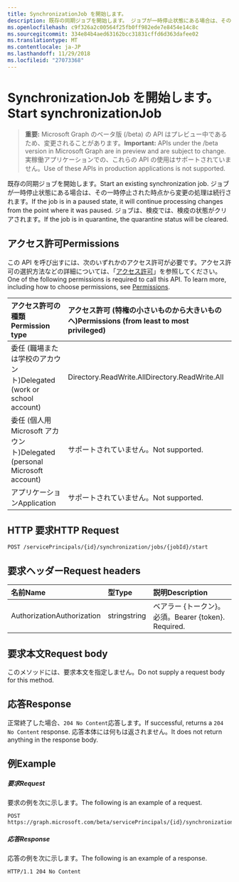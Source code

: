 ```yaml
---
title: SynchronizationJob を開始します。
description: 既存の同期ジョブを開始します。 ジョブが一時停止状態にある場合は、その一時停止された時点から変更の処理は続行されます。 ジョブは、検疫では、検疫の状態がクリアされます。
ms.openlocfilehash: c9f326a2c00564f25fb0ff982ede7e8454e14c8c
ms.sourcegitcommit: 334e84b4aed63162bcc31831cffd6d363dafee02
ms.translationtype: MT
ms.contentlocale: ja-JP
ms.lasthandoff: 11/29/2018
ms.locfileid: "27073368"
---
```

# <a name="start-synchronizationjob"></a><span data-ttu-id="5a76b-105">SynchronizationJob を開始します。</span><span class="sxs-lookup"><span data-stu-id="5a76b-105">Start synchronizationJob</span></span>

> <span data-ttu-id="5a76b-106">**重要:** Microsoft Graph のベータ版 (/beta) の API はプレビュー中であるため、変更されることがあります。</span><span class="sxs-lookup"><span data-stu-id="5a76b-106">**Important:** APIs under the /beta version in Microsoft Graph are in preview and are subject to change.</span></span> <span data-ttu-id="5a76b-107">実稼働アプリケーションでの、これらの API の使用はサポートされていません。</span><span class="sxs-lookup"><span data-stu-id="5a76b-107">Use of these APIs in production applications is not supported.</span></span>

<span data-ttu-id="5a76b-108">既存の同期ジョブを開始します。</span><span class="sxs-lookup"><span data-stu-id="5a76b-108">Start an existing synchronization job.</span></span> <span data-ttu-id="5a76b-109">ジョブが一時停止状態にある場合は、その一時停止された時点から変更の処理は続行されます。</span><span class="sxs-lookup"><span data-stu-id="5a76b-109">If the job is in a paused state, it will continue processing changes from the point where it was paused.</span></span> <span data-ttu-id="5a76b-110">ジョブは、検疫では、検疫の状態がクリアされます。</span><span class="sxs-lookup"><span data-stu-id="5a76b-110">If the job is in quarantine, the quarantine status will be cleared.</span></span>

## <a name="permissions"></a><span data-ttu-id="5a76b-111">アクセス許可</span><span class="sxs-lookup"><span data-stu-id="5a76b-111">Permissions</span></span>
<span data-ttu-id="5a76b-p104">この API を呼び出すには、次のいずれかのアクセス許可が必要です。アクセス許可の選択方法などの詳細については、「[アクセス許可](/graph/permissions-reference)」を参照してください。</span><span class="sxs-lookup"><span data-stu-id="5a76b-p104">One of the following permissions is required to call this API. To learn more, including how to choose permissions, see [Permissions](/graph/permissions-reference).</span></span>

|<span data-ttu-id="5a76b-114">アクセス許可の種類</span><span class="sxs-lookup"><span data-stu-id="5a76b-114">Permission type</span></span>                        | <span data-ttu-id="5a76b-115">アクセス許可 (特権の小さいものから大きいものへ)</span><span class="sxs-lookup"><span data-stu-id="5a76b-115">Permissions (from least to most privileged)</span></span>              |
|:--------------------------------------|:---------------------------------------------------------|
|<span data-ttu-id="5a76b-116">委任 (職場または学校のアカウント)</span><span class="sxs-lookup"><span data-stu-id="5a76b-116">Delegated (work or school account)</span></span>     |<span data-ttu-id="5a76b-117">Directory.ReadWrite.All</span><span class="sxs-lookup"><span data-stu-id="5a76b-117">Directory.ReadWrite.All</span></span>  |
|<span data-ttu-id="5a76b-118">委任 (個人用 Microsoft アカウント)</span><span class="sxs-lookup"><span data-stu-id="5a76b-118">Delegated (personal Microsoft account)</span></span> |<span data-ttu-id="5a76b-119">サポートされていません。</span><span class="sxs-lookup"><span data-stu-id="5a76b-119">Not supported.</span></span> |
|<span data-ttu-id="5a76b-120">アプリケーション</span><span class="sxs-lookup"><span data-stu-id="5a76b-120">Application</span></span>                            |<span data-ttu-id="5a76b-121">サポートされていません。</span><span class="sxs-lookup"><span data-stu-id="5a76b-121">Not supported.</span></span> | 

## <a name="http-request"></a><span data-ttu-id="5a76b-122">HTTP 要求</span><span class="sxs-lookup"><span data-stu-id="5a76b-122">HTTP Request</span></span>
<!-- { "blockType": "ignored" } -->
```http
POST /servicePrincipals/{id}/synchronization/jobs/{jobId}/start
```

## <a name="request-headers"></a><span data-ttu-id="5a76b-123">要求ヘッダー</span><span class="sxs-lookup"><span data-stu-id="5a76b-123">Request headers</span></span>

| <span data-ttu-id="5a76b-124">名前</span><span class="sxs-lookup"><span data-stu-id="5a76b-124">Name</span></span>           | <span data-ttu-id="5a76b-125">型</span><span class="sxs-lookup"><span data-stu-id="5a76b-125">Type</span></span>    | <span data-ttu-id="5a76b-126">説明</span><span class="sxs-lookup"><span data-stu-id="5a76b-126">Description</span></span>|
|:---------------|:--------|:-----------|
| <span data-ttu-id="5a76b-127">Authorization</span><span class="sxs-lookup"><span data-stu-id="5a76b-127">Authorization</span></span>  | <span data-ttu-id="5a76b-128">string</span><span class="sxs-lookup"><span data-stu-id="5a76b-128">string</span></span>  | <span data-ttu-id="5a76b-p105">ベアラー {トークン}。必須。</span><span class="sxs-lookup"><span data-stu-id="5a76b-p105">Bearer {token}. Required.</span></span> |

## <a name="request-body"></a><span data-ttu-id="5a76b-131">要求本文</span><span class="sxs-lookup"><span data-stu-id="5a76b-131">Request body</span></span>

<span data-ttu-id="5a76b-132">このメソッドには、要求本文を指定しません。</span><span class="sxs-lookup"><span data-stu-id="5a76b-132">Do not supply a request body for this method.</span></span> 

## <a name="response"></a><span data-ttu-id="5a76b-133">応答</span><span class="sxs-lookup"><span data-stu-id="5a76b-133">Response</span></span>

<span data-ttu-id="5a76b-134">正常終了した場合、`204 No Content`応答します。</span><span class="sxs-lookup"><span data-stu-id="5a76b-134">If successful, returns a `204 No Content` response.</span></span> <span data-ttu-id="5a76b-135">応答本体には何もは返されません。</span><span class="sxs-lookup"><span data-stu-id="5a76b-135">It does not return anything in the response body.</span></span>

## <a name="example"></a><span data-ttu-id="5a76b-136">例</span><span class="sxs-lookup"><span data-stu-id="5a76b-136">Example</span></span>

##### <a name="request"></a><span data-ttu-id="5a76b-137">要求</span><span class="sxs-lookup"><span data-stu-id="5a76b-137">Request</span></span>
<span data-ttu-id="5a76b-138">要求の例を次に示します。</span><span class="sxs-lookup"><span data-stu-id="5a76b-138">The following is an example of a request.</span></span>
<!-- {
  "blockType": "request",
  "name": "synchronizationjob_start"
}-->
```http
POST https://graph.microsoft.com/beta/servicePrincipals/{id}/synchronization/jobs/{jobId}/start
```

##### <a name="response"></a><span data-ttu-id="5a76b-139">応答</span><span class="sxs-lookup"><span data-stu-id="5a76b-139">Response</span></span>
<span data-ttu-id="5a76b-140">応答の例を次に示します。</span><span class="sxs-lookup"><span data-stu-id="5a76b-140">The following is an example of a response.</span></span>
<!-- {
  "blockType": "response",
  "truncated": true,
  "@odata.type": "microsoft.graph.None"
} -->
```http
HTTP/1.1 204 No Content
```

<!-- uuid: 8fcb5dbc-d5aa-4681-8e31-b001d5168d79
2015-10-25 14:57:30 UTC -->
<!-- {
  "type": "#page.annotation",
  "description": "synchronizationJob: start",
  "keywords": "",
  "section": "documentation",
  "tocPath": ""
}-->
